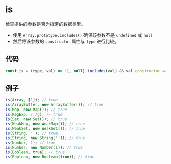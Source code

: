 # is

检查提供的参数是否为指定的数据类型。

- 使用 `Array.prototype.includes()` 确保该参数不是 `undefined` 或 `null`
- 然后将该参数的 `constructor` 属性与 `type` 进行比较。

## 代码

```js
const is = (type, val) => ![, null].includes(val) && val.constructor === type;
```

## 例子

```js
is(Array, [1]); // true
is(ArrayBuffer, new ArrayBuffer()); // true
is(Map, new Map()); // true
is(RegExp, /./g); // true
is(Set, new Set()); // true
is(WeakMap, new WeakMap()); // true
is(WeakSet, new WeakSet()); // true
is(String, ''); // true
is(String, new String('')); // true
is(Number, 1); // true
is(Number, new Number(1)); // true
is(Boolean, true); // true
is(Boolean, new Boolean(true)); // true
```
